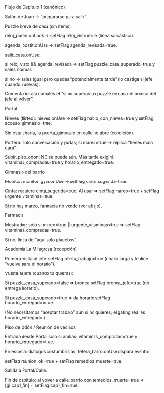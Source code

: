 Flujo de Capítulo 1 (canónico)

Salón de Juan → “prepararse para salir”

Puzzle breve de casa (sin items):

reloj_pared.onLook → setFlag reloj_visto=true (línea sarcástica).

agenda_postit.onUse → setFlag agenda_revisada=true.

salir_casa.onUse:

si reloj_visto && agenda_revisada ⇒ setFlag puzzle_casa_superado=true y sales normal.

si no ⇒ sales igual pero quedas “potencialmente tarde” (lo castiga el jefe cuando vuelvas).

Comentario: así cumples el “si no superas un puzzle en casa ⇒ bronca del jefe al volver”.

Portal

Nieves (flirteo): nieves.onUse ⇒ setFlag hablo_con_nieves=true y setFlag acceso_gimnasio=true.

Sin esta charla, la puerta_gimnasio en calle no abre (condición).

Portera: solo conversación y pullas; si mareo=true → réplica “tienes mala cara”.

Subir_piso_odon: NO se puede aún. Más tarde exigirá vitaminas_compradas=true y horario_entregado=true.

Gimnasio del barrio

Monitor: monitor_gym.onUse ⇒ setFlag cinta_sugerida=true.

Cinta: requiere cinta_sugerida=true. Al usar ⇒ setFlag mareo=true + setFlag urgente_vitaminas=true.

Si no hay mareo, farmacia no vende (ver abajo).

Farmacia

Mostrador: solo si mareo=true || urgente_vitaminas=true ⇒ setFlag vitaminas_compradas=true.

Si no, línea de “aquí solo placebos”.

Academia La Milagrosa (recepción)

Primera visita al jefe: setFlag oferta_trabajo=true (charla larga y te dice “vuelve para el horario”).

Vuelta al jefe (cuando tú quieras):

Si puzzle_casa_superado=false ⇒ bronca setFlag bronca_jefe=true (no entrega horario).

Si puzzle_casa_superado=true ⇒ da horario setFlag horario_entregado=true.

(No necesitamos “aceptar trabajo” aún si no quieres; el gating real es horario_entregado.)

Piso de Odón / Reunión de vecinos

Entrada desde Portal solo si ambas: vitaminas_compradas=true y horario_entregado=true.

En escena: diálogos costumbristas; tetera_barro.onUse dispara evento:

setFlag reunion_ok=true + setFlag remedios_muerte=true.

Salida a Portal/Calle.

Fin de capítulo: al volver a calle_barrio con remedios_muerte=true ⇒ [gl:cap1_fin] + setFlag cap1_fin=true.